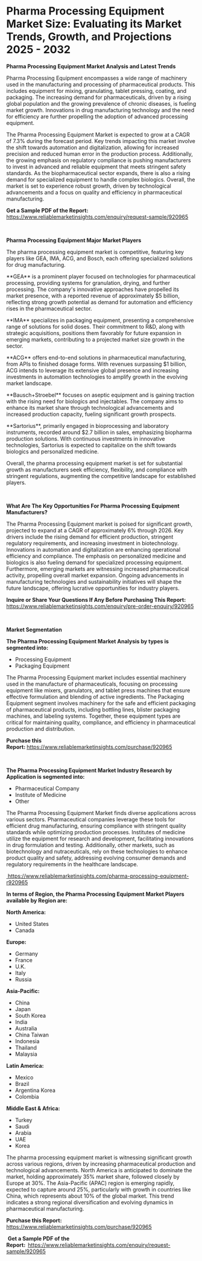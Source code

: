 <p><h1>Pharma Processing Equipment Market Size: Evaluating its Market Trends, Growth, and Projections 2025 - 2032</h1></p><p><strong>Pharma Processing Equipment Market Analysis and Latest Trends</strong></p>
<p><p>Pharma Processing Equipment encompasses a wide range of machinery used in the manufacturing and processing of pharmaceutical products. This includes equipment for mixing, granulating, tablet pressing, coating, and packaging. The increasing demand for pharmaceuticals, driven by a rising global population and the growing prevalence of chronic diseases, is fueling market growth. Innovations in drug manufacturing technology and the need for efficiency are further propelling the adoption of advanced processing equipment.</p><p>The Pharma Processing Equipment Market is expected to grow at a CAGR of 7.3% during the forecast period. Key trends impacting this market involve the shift towards automation and digitalization, allowing for increased precision and reduced human error in the production process. Additionally, the growing emphasis on regulatory compliance is pushing manufacturers to invest in advanced and reliable equipment that meets stringent safety standards. As the biopharmaceutical sector expands, there is also a rising demand for specialized equipment to handle complex biologics. Overall, the market is set to experience robust growth, driven by technological advancements and a focus on quality and efficiency in pharmaceutical manufacturing.</p></p>
<p><strong>Get a Sample PDF of the Report:&nbsp;</strong> <a href="https://www.reliablemarketinsights.com/enquiry/request-sample/920965?utm_campaign=2983&utm_medium=2&utm_source=Github&utm_content=ia&utm_term=17042025&utm_id=pharma-processing-equipment">https://www.reliablemarketinsights.com/enquiry/request-sample/920965</a></p>
<p>&nbsp;</p>
<p><strong>Pharma Processing Equipment Major Market Players</strong></p>
<p><p>The pharma processing equipment market is competitive, featuring key players like GEA, IMA, ACG, and Bosch, each offering specialized solutions for drug manufacturing. </p><p>**GEA** is a prominent player focused on technologies for pharmaceutical processing, providing systems for granulation, drying, and further processing. The company's innovative approaches have propelled its market presence, with a reported revenue of approximately $5 billion, reflecting strong growth potential as demand for automation and efficiency rises in the pharmaceutical sector.</p><p>**IMA** specializes in packaging equipment, presenting a comprehensive range of solutions for solid doses. Their commitment to R&D, along with strategic acquisitions, positions them favorably for future expansion in emerging markets, contributing to a projected market size growth in the sector.</p><p>**ACG** offers end-to-end solutions in pharmaceutical manufacturing, from APIs to finished dosage forms. With revenues surpassing $1 billion, ACG intends to leverage its extensive global presence and increasing investments in automation technologies to amplify growth in the evolving market landscape.</p><p>**Bausch+Stroebel** focuses on aseptic equipment and is gaining traction with the rising need for biologics and injectables. The company aims to enhance its market share through technological advancements and increased production capacity, fueling significant growth prospects.</p><p>**Sartorius**, primarily engaged in bioprocessing and laboratory instruments, recorded around $2.7 billion in sales, emphasizing biopharma production solutions. With continuous investments in innovative technologies, Sartorius is expected to capitalize on the shift towards biologics and personalized medicine.</p><p>Overall, the pharma processing equipment market is set for substantial growth as manufacturers seek efficiency, flexibility, and compliance with stringent regulations, augmenting the competitive landscape for established players.</p></p>
<p>&nbsp;</p>
<p><strong>What Are The Key Opportunities For Pharma Processing Equipment Manufacturers?</strong></p>
<p><p>The Pharma Processing Equipment market is poised for significant growth, projected to expand at a CAGR of approximately 6% through 2026. Key drivers include the rising demand for efficient production, stringent regulatory requirements, and increasing investment in biotechnology. Innovations in automation and digitalization are enhancing operational efficiency and compliance. The emphasis on personalized medicine and biologics is also fueling demand for specialized processing equipment. Furthermore, emerging markets are witnessing increased pharmaceutical activity, propelling overall market expansion. Ongoing advancements in manufacturing technologies and sustainability initiatives will shape the future landscape, offering lucrative opportunities for industry players.</p></p>
<p><strong>Inquire or Share Your Questions If Any Before Purchasing This Report:</strong> <a href="https://www.reliablemarketinsights.com/enquiry/pre-order-enquiry/920965?utm_campaign=2983&utm_medium=2&utm_source=Github&utm_content=ia&utm_term=17042025&utm_id=pharma-processing-equipment">https://www.reliablemarketinsights.com/enquiry/pre-order-enquiry/920965</a></p>
<p>&nbsp;</p>
<p><strong>Market Segmentation</strong></p>
<p><strong>The Pharma Processing Equipment Market Analysis by types is segmented into:</strong></p>
<p><ul><li>Processing Equipment</li><li>Packaging Equipment</li></ul></p>
<p><p>The Pharma Processing Equipment market includes essential machinery used in the manufacture of pharmaceuticals, focusing on processing equipment like mixers, granulators, and tablet press machines that ensure effective formulation and blending of active ingredients. The Packaging Equipment segment involves machinery for the safe and efficient packaging of pharmaceutical products, including bottling lines, blister packaging machines, and labeling systems. Together, these equipment types are critical for maintaining quality, compliance, and efficiency in pharmaceutical production and distribution.</p></p>
<p><strong>Purchase this Report:&nbsp;</strong><a href="https://www.reliablemarketinsights.com/purchase/920965?utm_campaign=2983&utm_medium=2&utm_source=Github&utm_content=ia&utm_term=17042025&utm_id=pharma-processing-equipment">https://www.reliablemarketinsights.com/purchase/920965</a></p>
<p>&nbsp;</p>
<p><strong>The Pharma Processing Equipment Market Industry Research by Application is segmented into:</strong></p>
<p><ul><li>Pharmaceutical Company</li><li>Institute of Medicine</li><li>Other</li></ul></p>
<p><p>The Pharma Processing Equipment Market finds diverse applications across various sectors. Pharmaceutical companies leverage these tools for efficient drug manufacturing, ensuring compliance with stringent quality standards while optimizing production processes. Institutes of medicine utilize the equipment for research and development, facilitating innovations in drug formulation and testing. Additionally, other markets, such as biotechnology and nutraceuticals, rely on these technologies to enhance product quality and safety, addressing evolving consumer demands and regulatory requirements in the healthcare landscape.</p></p>
<p><a href="https://www.reliablemarketinsights.com/pharma-processing-equipment-r920965?utm_campaign=2983&utm_medium=2&utm_source=Github&utm_content=ia&utm_term=17042025&utm_id=pharma-processing-equipment">&nbsp;https://www.reliablemarketinsights.com/pharma-processing-equipment-r920965</a></p>
<p><strong>In terms of Region, the Pharma Processing Equipment Market Players available by Region are:</strong></p>
<p>
    <p> <strong> North America: </strong>
        <ul>
            <li>United States</li>
            <li>Canada</li>
        </ul>
        </p> 
    <p> <strong> Europe: </strong>
        <ul>
            <li>Germany</li>
            <li>France</li>
            <li>U.K.</li>
            <li>Italy</li>
            <li>Russia</li>
        </ul>
        </p> 
    <p> <strong> Asia-Pacific: </strong>
        <ul>
            <li>China</li>
            <li>Japan</li>
            <li>South Korea</li>
            <li>India</li>
            <li>Australia</li>
            <li>China Taiwan</li>
            <li>Indonesia</li>
            <li>Thailand</li>
            <li>Malaysia</li>
        </ul>
        </p> 
    <p> <strong> Latin America: </strong>
        <ul>
            <li>Mexico</li>
            <li>Brazil</li>
            <li>Argentina Korea</li>
            <li>Colombia</li>
        </ul>
        </p> 
    <p> <strong> Middle East & Africa: </strong>
        <ul>
            <li>Turkey</li>
            <li>Saudi</li>
            <li>Arabia</li>
            <li>UAE</li>
            <li>Korea</li>
        </ul>
    </p>
    </p>
<p><p>The pharma processing equipment market is witnessing significant growth across various regions, driven by increasing pharmaceutical production and technological advancements. North America is anticipated to dominate the market, holding approximately 35% market share, followed closely by Europe at 30%. The Asia-Pacific (APAC) region is emerging rapidly, expected to capture around 25%, particularly with growth in countries like China, which represents about 10% of the global market. This trend indicates a strong regional diversification and evolving dynamics in pharmaceutical manufacturing.</p></p>
<p><strong>Purchase this Report: </strong><a href="https://www.reliablemarketinsights.com/purchase/920965?utm_campaign=2983&utm_medium=2&utm_source=Github&utm_content=ia&utm_term=17042025&utm_id=pharma-processing-equipment">https://www.reliablemarketinsights.com/purchase/920965</a></p>
<p>&nbsp;<strong>Get a Sample PDF of the Report:&nbsp;&nbsp;</strong><a href="https://www.reliablemarketinsights.com/enquiry/request-sample/920965?utm_campaign=2983&utm_medium=2&utm_source=Github&utm_content=ia&utm_term=17042025&utm_id=pharma-processing-equipment">https://www.reliablemarketinsights.com/enquiry/request-sample/920965</a></p>
<p><strong></strong></p>
<p><p></p><p></p><p></p></p>